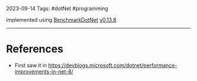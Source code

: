 2023-09-14
Tags: #dotNet #programming 

implemented using [BenchmarkDotNet](https://benchmarkdotnet.org/) [v0.13.8](https://www.nuget.org/packages/BenchmarkDotNet/0.13.8)



---
# References

- First saw it in https://devblogs.microsoft.com/dotnet/performance-improvements-in-net-8/